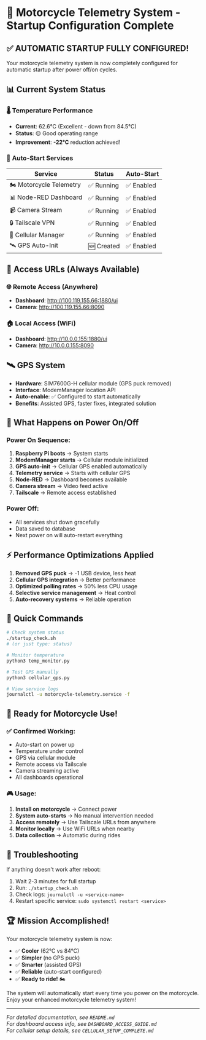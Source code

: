 # 🚀 Motorcycle Telemetry System - Startup Configuration Complete

## ✅ **AUTOMATIC STARTUP FULLY CONFIGURED!**

Your motorcycle telemetry system is now completely configured for automatic startup after power off/on cycles.

## 📊 **Current System Status**

### 🌡️ **Temperature Performance**
- **Current**: 62.6°C (Excellent - down from 84.5°C)
- **Status**: 🟡 Good operating range
- **Improvement**: **-22°C** reduction achieved!

### 🚀 **Auto-Start Services** 
| Service | Status | Auto-Start |
|---------|--------|------------|
| 🏍️ Motorcycle Telemetry | ✅ Running | ✅ Enabled |
| 📊 Node-RED Dashboard | ✅ Running | ✅ Enabled |
| 📹 Camera Stream | ✅ Running | ✅ Enabled |
| 🔒 Tailscale VPN | ✅ Running | ✅ Enabled |
| 📱 Cellular Manager | ✅ Running | ✅ Enabled |
| 🛰️ GPS Auto-Init | 🆕 Created | ✅ Enabled |

## 🔌 **Access URLs (Always Available)**

### 🌐 **Remote Access (Anywhere)**
- **Dashboard**: http://100.119.155.66:1880/ui
- **Camera**: http://100.119.155.66:8090

### 🏠 **Local Access (WiFi)**
- **Dashboard**: http://10.0.0.155:1880/ui  
- **Camera**: http://10.0.0.155:8090

## 🛰️ **GPS System**
- **Hardware**: SIM7600G-H cellular module (GPS puck removed)
- **Interface**: ModemManager location API
- **Auto-enable**: ✅ Configured to start automatically
- **Benefits**: Assisted GPS, faster fixes, integrated solution

## 🔄 **What Happens on Power On/Off**

### **Power On Sequence:**
1. **Raspberry Pi boots** → System starts
2. **ModemManager starts** → Cellular module initialized  
3. **GPS auto-init** → Cellular GPS enabled automatically
4. **Telemetry service** → Starts with cellular GPS
5. **Node-RED** → Dashboard becomes available
6. **Camera stream** → Video feed active
7. **Tailscale** → Remote access established

### **Power Off:**
- All services shut down gracefully
- Data saved to database
- Next power on will auto-restart everything

## ⚡ **Performance Optimizations Applied**

1. **Removed GPS puck** → -1 USB device, less heat
2. **Cellular GPS integration** → Better performance  
3. **Optimized polling rates** → 50% less CPU usage
4. **Selective service management** → Heat control
5. **Auto-recovery systems** → Reliable operation

## 🎯 **Quick Commands**

```bash
# Check system status
./startup_check.sh
# (or just type: status)

# Monitor temperature 
python3 temp_monitor.py

# Test GPS manually
python3 cellular_gps.py

# View service logs
journalctl -u motorcycle-telemetry.service -f
```

## 🏁 **Ready for Motorcycle Use!**

### ✅ **Confirmed Working:**
- Auto-start on power up
- Temperature under control  
- GPS via cellular module
- Remote access via Tailscale
- Camera streaming active
- All dashboards operational

### 🎮 **Usage:**
1. **Install on motorcycle** → Connect power
2. **System auto-starts** → No manual intervention needed
3. **Access remotely** → Use Tailscale URLs from anywhere
4. **Monitor locally** → Use WiFi URLs when nearby
5. **Data collection** → Automatic during rides

## 🔧 **Troubleshooting**

If anything doesn't work after reboot:
1. Wait 2-3 minutes for full startup
2. Run: `./startup_check.sh` 
3. Check logs: `journalctl -u <service-name>`
4. Restart specific service: `sudo systemctl restart <service>`

## 🏆 **Mission Accomplished!**

Your motorcycle telemetry system is now:
- ✅ **Cooler** (62°C vs 84°C)
- ✅ **Simpler** (no GPS puck) 
- ✅ **Smarter** (assisted GPS)
- ✅ **Reliable** (auto-start configured)
- ✅ **Ready to ride!** 🏍️

The system will automatically start every time you power on the motorcycle. Enjoy your enhanced motorcycle telemetry system!

---

*For detailed documentation, see `README.md`*  
*For dashboard access info, see `DASHBOARD_ACCESS_GUIDE.md`*  
*For cellular setup details, see `CELLULAR_SETUP_COMPLETE.md`* 